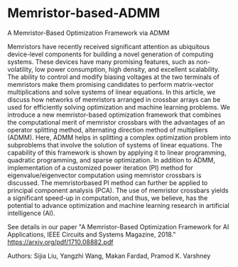 # Memristor-based-ADMM
A Memristor-Based Optimization Framework via ADMM

Memristors have recently received significant attention as ubiquitous device-level components for building a novel generation of computing systems. These devices have many promising features, such as non-volatility, low power consumption, high density, and excellent scalability. The ability to control and modify biasing voltages at the two terminals of memristors make them promising candidates to perform matrix-vector multiplications and solve systems of linear equations. In this article, we discuss how networks of memristors arranged in crossbar arrays can be used for efficiently solving optimization and machine learning problems. We introduce a new memristor-based optimization framework that combines the computational merit of memristor crossbars with the advantages of an operator splitting method, alternating direction method of multipliers (ADMM). Here, ADMM helps in splitting a complex optimization problem into subproblems that involve the solution of systems of linear equations. The capability of this framework is shown by applying it to linear programming, quadratic programming, and sparse optimization. In addition to ADMM, implementation of a customized power iteration (PI) method for eigenvalue/eigenvector computation using memristor crossbars is discussed. The memristorbased PI method can further be applied to principal component analysis (PCA). The use of memristor crossbars yields a significant speed-up in computation, and thus, we believe, has the potential to advance optimization and machine learning research in artificial intelligence (AI).

See details in our paper "A Memristor-Based Optimization Framework for AI Applications, IEEE Circuits and Systems Magazine, 2018." https://arxiv.org/pdf/1710.08882.pdf

Authors: Sijia Liu, Yangzhi Wang, Makan Fardad, Pramod K. Varshney

